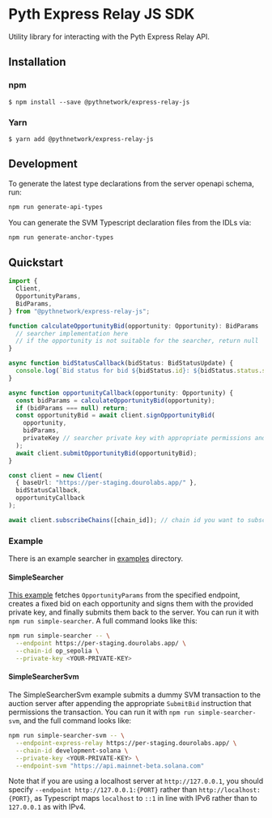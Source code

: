 # Pyth Express Relay JS SDK

Utility library for interacting with the Pyth Express Relay API.

## Installation

### npm

```
$ npm install --save @pythnetwork/express-relay-js
```

### Yarn

```
$ yarn add @pythnetwork/express-relay-js
```

## Development

To generate the latest type declarations from the server openapi schema, run:

```bash
npm run generate-api-types
```

You can generate the SVM Typescript declaration files from the IDLs via:

```bash
npm run generate-anchor-types
```

## Quickstart

```typescript
import {
  Client,
  OpportunityParams,
  BidParams,
} from "@pythnetwork/express-relay-js";

function calculateOpportunityBid(opportunity: Opportunity): BidParams | null {
  // searcher implementation here
  // if the opportunity is not suitable for the searcher, return null
}

async function bidStatusCallback(bidStatus: BidStatusUpdate) {
  console.log(`Bid status for bid ${bidStatus.id}: ${bidStatus.status.status}`);
}

async function opportunityCallback(opportunity: Opportunity) {
  const bidParams = calculateOpportunityBid(opportunity);
  if (bidParams === null) return;
  const opportunityBid = await client.signOpportunityBid(
    opportunity,
    bidParams,
    privateKey // searcher private key with appropriate permissions and assets
  );
  await client.submitOpportunityBid(opportunityBid);
}

const client = new Client(
  { baseUrl: "https://per-staging.dourolabs.app/" },
  bidStatusCallback,
  opportunityCallback
);

await client.subscribeChains([chain_id]); // chain id you want to subscribe to
```

### Example

There is an example searcher in [examples](./src/examples/) directory.

#### SimpleSearcher

[This example](./src/examples/simpleSearcher.ts) fetches `OpportunityParams` from the specified endpoint,
creates a fixed bid on each opportunity and signs them with the provided private key, and finally submits them back to the server. You can run it with
`npm run simple-searcher`. A full command looks like this:

```bash
npm run simple-searcher -- \
  --endpoint https://per-staging.dourolabs.app/ \
  --chain-id op_sepolia \
  --private-key <YOUR-PRIVATE-KEY>
```

#### SimpleSearcherSvm

The SimpleSearcherSvm example submits a dummy SVM transaction to the auction server after appending the appropriate `SubmitBid` instruction that permissions the transaction. You can run it with `npm run simple-searcher-svm`, and the full command looks like:

```bash
npm run simple-searcher-svm -- \
  --endpoint-express-relay https://per-staging.dourolabs.app/ \
  --chain-id development-solana \
  --private-key <YOUR-PRIVATE-KEY> \
  --endpoint-svm "https://api.mainnet-beta.solana.com"
```

Note that if you are using a localhost server at `http://127.0.0.1`, you should specify `--endpoint http://127.0.0.1:{PORT}` rather than `http://localhost:{PORT}`, as Typescript maps `localhost` to `::1` in line with IPv6 rather than to `127.0.0.1` as with IPv4.
